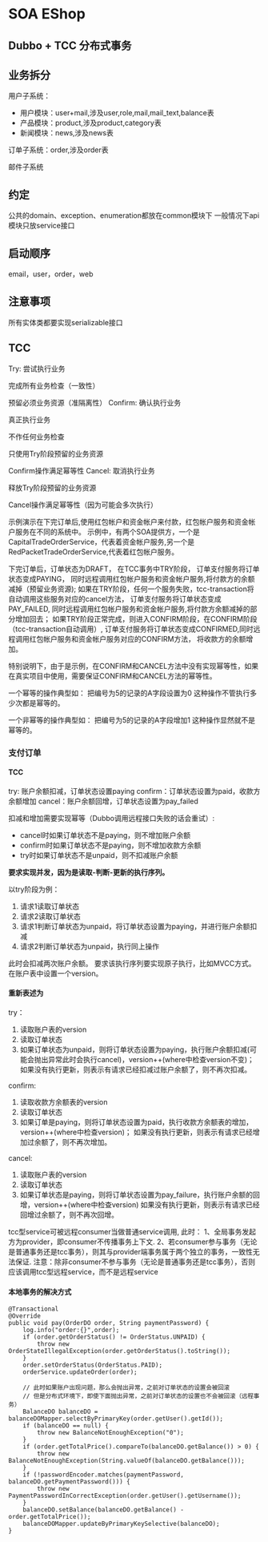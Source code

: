 # SOA EShop 
## Dubbo + TCC 分布式事务

## 业务拆分
用户子系统：
- 用户模块：user+mail,涉及user,role,mail,mail_text,balance表
- 产品模块：product,涉及product,category表
- 新闻模块：news,涉及news表

订单子系统：order,涉及order表

邮件子系统

## 约定
公共的domain、exception、enumeration都放在common模块下
一般情况下api模块只放service接口

## 启动顺序
email，user，order，web

## 注意事项
所有实体类都要实现serializable接口


## TCC
Try: 尝试执行业务

完成所有业务检查（一致性）

预留必须业务资源（准隔离性）
Confirm: 确认执行业务

真正执行业务

不作任何业务检查

只使用Try阶段预留的业务资源

Confirm操作满足幂等性
Cancel: 取消执行业务

释放Try阶段预留的业务资源

Cancel操作满足幂等性（因为可能会多次执行）

示例演示在下完订单后,使用红包帐户和资金帐户来付款，红包帐户服务和资金帐户服务在不同的系统中。
示例中，有两个SOA提供方，一个是CapitalTradeOrderService，代表着资金帐户服务,另一个是RedPacketTradeOrderService,代表着红包帐户服务。

下完订单后，订单状态为DRAFT，
在TCC事务中TRY阶段，
订单支付服务将订单状态变成PAYING，
同时远程调用红包帐户服务和资金帐户服务,将付款方的余额减掉（预留业务资源);
如果在TRY阶段，任何一个服务失败，tcc-transaction将自动调用这些服务对应的cancel方法，
订单支付服务将订单状态变成PAY_FAILED,
同时远程调用红包帐户服务和资金帐户服务,将付款方余额减掉的部分增加回去；
如果TRY阶段正常完成，则进入CONFIRM阶段，在CONFIRM阶段（tcc-transaction自动调用）,
订单支付服务将订单状态变成CONFIRMED,同时远程调用红包帐户服务和资金帐户服务对应的CONFIRM方法，
将收款方的余额增加。


特别说明下，由于是示例，在CONFIRM和CANCEL方法中没有实现幂等性，如果在真实项目中使用，需要保证CONFIRM和CANCEL方法的幂等性。

一个幂等的操作典型如：
把编号为5的记录的A字段设置为0
这种操作不管执行多少次都是幂等的。

一个非幂等的操作典型如：
把编号为5的记录的A字段增加1
这种操作显然就不是幂等的。


### 支付订单
#### TCC
try: 账户余额扣减，订单状态设置paying
confirm：订单状态设置为paid，收款方余额增加
cancel：账户余额回增，订单状态设置为pay_failed

扣减和增加需要实现幂等（Dubbo调用远程接口失败的话会重试）:
- cancel时如果订单状态不是paying，则不增加账户余额
- confirm时如果订单状态不是paying，则不增加收款方余额
- try时如果订单状态不是unpaid，则不扣减账户余额

**要求实现并发，因为是读取-判断-更新的执行序列。**

以try阶段为例：
1. 请求1读取订单状态
2. 请求2读取订单状态
3. 请求1判断订单状态为unpaid，将订单状态设置为paying，并进行账户余额扣减
4. 请求2判断订单状态为unpaid，执行同上操作

此时会扣减两次账户余额。
要求该执行序列要实现原子执行，比如MVCC方式。
在账户表中设置一个version。


#### 重新表述为

try：
1. 读取账户表的version
2. 读取订单状态
3. 如果订单状态为unpaid，则将订单状态设置为paying，执行账户余额扣减(可能会抛出异常此时会执行cancel)，version++(where中检查version不变)；
如果没有执行更新，则表示有请求已经扣减过账户余额了，则不再次扣减。

confirm: 
1. 读取收款方余额表的version
2. 读取订单状态
3. 如果订单是paying，则将订单状态设置为paid，执行收款方余额表的增加，version++(where中检查version)；
如果没有执行更新，则表示有请求已经增加过余额了，则不再次增加。

cancel:
1. 读取账户表的version
2. 读取订单状态
3. 如果订单状态是paying，则将订单状态设置为pay_failure，执行账户余额的回增，version++(where中检查version)
如果没有执行更新，则表示有请求已经回增过余额了，则不再次回增。

tcc型service可被远程consumer当做普通service调用, 此时：
1、全局事务发起方为provider，即consumer不传播事务上下文.
2、若consumer参与事务（无论是普通事务还是tcc事务），则其与provider端事务属于两个独立的事务，一致性无法保证. 
注意：除非consumer不参与事务（无论是普通事务还是tcc事务），否则应该调用tcc型远程service，而不是远程service 


#### 本地事务的解决方式
```
@Transactional
@Override
public void pay(OrderDO order, String paymentPassword) {
    log.info("order:{}",order);
    if (order.getOrderStatus() != OrderStatus.UNPAID) {
        throw new OrderStateIllegalException(order.getOrderStatus().toString());
    }
    order.setOrderStatus(OrderStatus.PAID);
    orderService.updateOrder(order);
    
    // 此时如果账户出现问题，那么会抛出异常，之前对订单状态的设置会被回滚
    // 但是分布式环境下，即使下面抛出异常，之前对订单状态的设置也不会被回滚（远程事务）
    BalanceDO balanceDO = balanceDOMapper.selectByPrimaryKey(order.getUser().getId());
    if (balanceDO == null) {
        throw new BalanceNotEnoughException("0");
    }
    if (order.getTotalPrice().compareTo(balanceDO.getBalance()) > 0) {
        throw new BalanceNotEnoughException(String.valueOf(balanceDO.getBalance()));
    }
    if (!passwordEncoder.matches(paymentPassword, balanceDO.getPaymentPassword())) {
        throw new PaymentPasswordInCorrectException(order.getUser().getUsername());
    }
    balanceDO.setBalance(balanceDO.getBalance() - order.getTotalPrice());
    balanceDOMapper.updateByPrimaryKeySelective(balanceDO);
}
```




